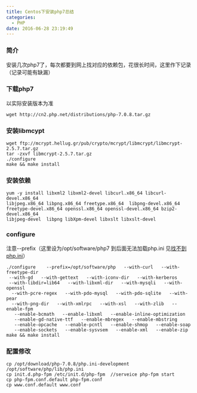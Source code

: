 ```yaml
---
title: Centos下安装php7总结
categories:
  - PHP
date: 2016-06-28 23:19:49
---
```

### 简介
安装几次php7了，每次都要到网上找对应的依赖包，花很长时间，这里作下记录（记录可能有缺漏）
### 下载php7  
以实际安装版本为准  

```
wget http://cn2.php.net/distributions/php-7.0.8.tar.gz
```
### 安装libmcypt

```
wget ftp://mcrypt.hellug.gr/pub/crypto/mcrypt/libmcrypt/libmcrypt-2.5.7.tar.gz
tar -zxvf libmcrypt-2.5.7.tar.gz
./configure
make && make install
```
<!--more-->
### 安装依赖

```
yum -y install libxml2 libxml2-devel libcurl.x86_64 libcurl-devel.x86_64
libjpeg.x86_64 libpng.x86_64 freetype.x86_64  libpng-devel.x86_64 
freetype-devel.x86_64 openssl.x86_64 openssl-devel.x86_64 bzip2-devel.x86_64 
libjpeg-devel  libpng libXpm-devel libxslt libxslt-devel
```
### configure  
注意--prefix（这里设为/opt/software/php7 到后面无法加载php.ini 见[找不到php.ini](/PHP/找不到php-ini/)）

```
./configure    --prefix=/opt/software/php   --with-curl   --with-freetype-dir  
 --with-gd   --with-gettext   --with-iconv-dir   --with-kerberos   
 --with-libdir=lib64   --with-libxml-dir   --with-mysqli   --with-openssl  
  --with-pcre-regex   --with-pdo-mysql   --with-pdo-sqlite   --with-pear   
  --with-png-dir   --with-xmlrpc   --with-xsl   --with-zlib   --enable-fpm  
   --enable-bcmath   --enable-libxml   --enable-inline-optimization   
   --enable-gd-native-ttf   --enable-mbregex   --enable-mbstring   
   --enable-opcache   --enable-pcntl   --enable-shmop   --enable-soap   
   --enable-sockets   --enable-sysvsem   --enable-xml   --enable-zip
make && make install
```
### 配置修改

```
cp /opt/download/php-7.0.8/php.ini-development /opt/software/php/lib/php.ini
cp init.d.php-fpm /etc/init.d/php-fpm  //serveice php-fpm start
cp php-fpm.conf.default php-fpm.conf
cp www.conf.default www.conf
```





